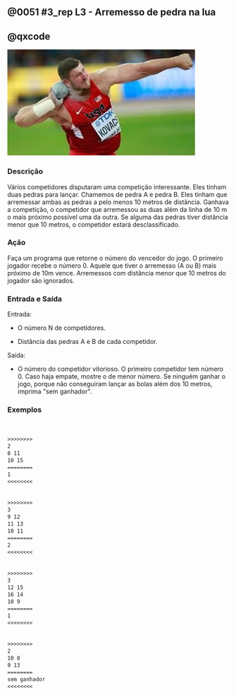 ## @0051 #3_rep L3 - Arremesso de pedra na lua
## @qxcode

![](capa.jpeg)



### Descrição

Vários competidores disputaram uma competição interessante. Eles tinham duas pedras para lançar. Chamemos de pedra A e pedra B. Eles tinham que arremessar ambas as pedras a pelo menos 10 metros de distância. Ganhava a competição, o competidor que arremessou as duas além da linha de 10 m o mais próximo possível uma da outra. Se alguma das pedras tiver distância menor que 10 metros, o competidor estará desclassificado.



### Ação

Faça um programa que retorne o número do vencedor do jogo. O primeiro jogador recebe o número 0. Aquele que tiver o arremesso (A ou B) mais próximo de 10m vence. Arremessos com distância menor que 10 metros do jogador são ignorados.


### Entrada e Saída

Entrada:

* O número N de competidores.
 
* Distância das pedras A e B de cada competidor.
 

Saida:

* O número do competidor vitorioso. O primeiro competidor tem número 0. Caso haja empate, mostre o de menor número. Se ninguém ganhar o jogo, porque não conseguiram lançar as bolas além dos 10 metros, imprima "sem ganhador".
 



### Exemplos

```


>>>>>>>>
2
8 11
10 15
========
1
<<<<<<<<


>>>>>>>>
3
9 12
11 13
10 11
========
2
<<<<<<<<


>>>>>>>>
3
12 15
16 14
10 9
========
1
<<<<<<<<


>>>>>>>>
2
10 8
9 13
========
sem ganhador
<<<<<<<<

```

<!---
>>>>>>>>
2
8 9
12 7
========
sem ganhador
<<<<<<<<


>>>>>>>>
2
10 9
15 19
========
1
<<<<<<<<


>>>>>>>>
3
12 17
14 11
8 9
========
1
<<<<<<<<


>>>>>>>>
3
9 12
11 13
12 13
========
2
<<<<<<<<


>>>>>>>>
4
9 8
9 12
12 9
6 7
========
sem ganhador
<<<<<<<<


>>>>>>>>
4
9 8
9 12
12 15
6 7
========
2
<<<<<<<<


>>>>>>>>
4
9 8
9 12
12 15
18 19
========
3
<<<<<<<<

--->